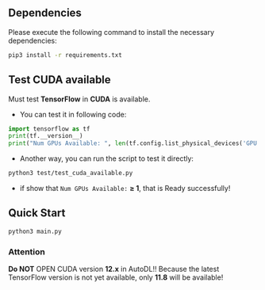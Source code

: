 
## Dependencies

Please execute the following command to install the necessary dependencies:

```bash
pip3 install -r requirements.txt
```


## Test CUDA available

Must test __TensorFlow__ in __CUDA__ is available.

* You can test it in following code:
```python
import tensorflow as tf
print(tf.__version__)
print("Num GPUs Available: ", len(tf.config.list_physical_devices('GPU')))
```

* Another way, you can run the script to test it directly:
```bash
python3 test/test_cuda_available.py
```

* if show that `Num GPUs Available:` __≥ 1__, that is Ready successfully!


## Quick Start

```bash
python3 main.py
```


### Attention

**Do NOT** OPEN CUDA version **12.x** in AutoDL!! Because the latest TensorFlow version is not yet available, only **11.8** will be available!

